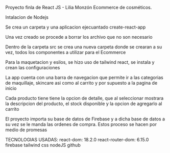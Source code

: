 Proyecto finla de React JS - Lilia Monzón
Ecommerce de cosméticos.

Intalacion de Nodejs

Se crea un carpeta y una aplicacion ejecuantado create-react-app

Una vez creado se procede a borrar los archivo que no son necesario

Dentro de la carpeta src se crea una nueva carpeta donde se crearan a su vez, todos los componentes a utilizar para el Ecommerce

Para la maquetacion y esilos, se hizo uso de tailwind react, se instala y crean las configuraciones

La app cuenta con una barra de navegacion que permite ir a las categorias de maquillaje, skincare asi como al carrito y por supuesto a la pagina de inicio

Cada producto tiene tiene la opcion de detalle, que al seleccionar mostrara la descripcion del producto, el stock disponible y la opcion de agregarlo al carrito

El proyecto importa su base de datos de Firebase y a dicha base de datos a su vez se le manda las ordenes de compra. Estos proceso se hacen por medio de promesas

TECNOLOGIAS USADAS:
react-dom: 18.2.0
react-router-dom: 6.15.0
firebase
tailwind
css
nodeJS
github


